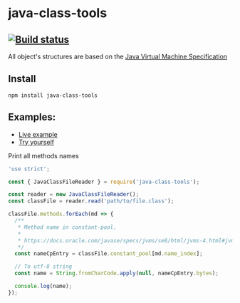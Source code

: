 # java-class-tools

[![Build status](https://ci.appveyor.com/api/projects/status/dwfu9sq51uhofyyv?svg=true)](https://ci.appveyor.com/project/leonardosnt/java-class-tools)
---
All object's structures are based on the [Java Virtual Machine Specification](https://docs.oracle.com/javase/specs/jvms/se8/html/jvms-4.html)

## Install
```
npm install java-class-tools
```

## Examples:
- [Live example](https://rawgit.com/leonardosnt/java-class-tools/master/examples/browser.html)  
- [Try yourself](https://runkit.com/leonardosnt/java-class-tools-example)  

Print all methods names
```javascript
'use strict';

const { JavaClassFileReader } = require('java-class-tools');

const reader = new JavaClassFileReader();
const classFile = reader.read('path/to/file.class');

classFile.methods.forEach(md => {
  /**
   * Method name in constant-pool.
   * 
   * https://docs.oracle.com/javase/specs/jvms/se8/html/jvms-4.html#jvms-4.4.7
   */
  const nameCpEntry = classFile.constant_pool[md.name_index];

  // To utf-8 string
  const name = String.fromCharCode.apply(null, nameCpEntry.bytes);

  console.log(name);
});
```


